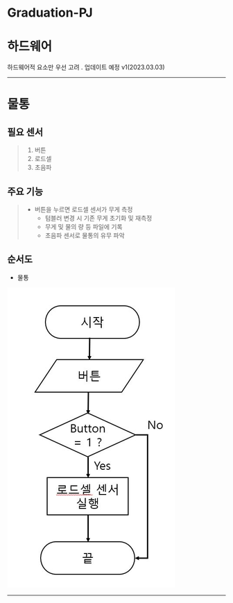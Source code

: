# Graduation-PJ
하드웨어
=========================
  하드웨어적 요소만 우선 고려 . 업데이트 예정 v1(2023.03.03)

-------------------------

# 물통

## 필요 센서    
> 1. 버튼    
>	2. 로드셀   
> 3. 초음파



## 주요 기능      
>  - 버튼을 누르면 로드셀 센서가 무게 측정
>	 - 텀블러 변경 시 기존 무게 초기화 및 재측정    
>	 - 무게 및 물의 량 등 파일에 기록
>	 - 초음파 센서로 물통의 유무 파악 

## 순서도 

- 물통   
<img src="./image/water_bottle_flowchart.JPG">

----------------------------------
